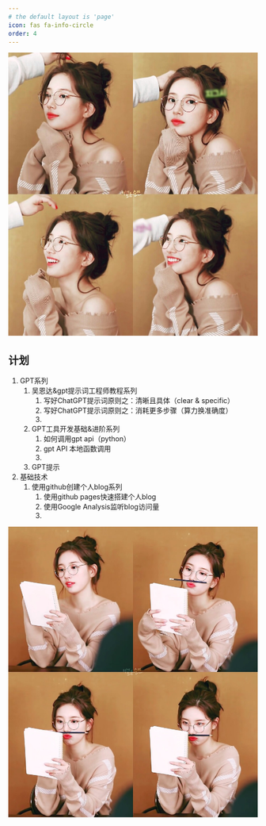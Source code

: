 ```yaml
---
# the default layout is 'page'
icon: fas fa-info-circle
order: 4
---
```


![裴秀智_1](/assets/image/demo_2.jpg)


## 计划

1. GPT系列
    1. 吴恩达&gpt提示词工程师教程系列
        1. 写好ChatGPT提示词原则之：清晰且具体（clear & specific）
        2. 写好ChatGPT提示词原则之：消耗更多步骤（算力换准确度）
        3. 
    2. GPT工具开发基础&进阶系列
        1. 如何调用gpt api（python）
        2. gpt API 本地函数调用
        3. 
    3. GPT提示
2. 基础技术
    1. 使用github创建个人blog系列
        1. 使用github pages快速搭建个人blog
        2. 使用Google Analysis监听blog访问量
        3. 

![裴秀智_2](/assets/image/demo.jpg)

